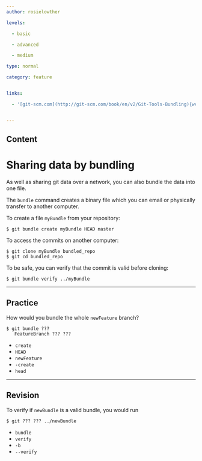 ```yaml
---
author: rosielowther

levels:

  - basic

  - advanced

  - medium

type: normal

category: feature


links:

  - '[git-scm.com](http://git-scm.com/book/en/v2/Git-Tools-Bundling){website}'


---
```

## Content
# Sharing data by bundling

As well as sharing git data over a network, you can also bundle the data into one file.

The `bundle` command creates a binary file which you can email or physically transfer to another computer. 

To create a file `myBundle` from your repository:
```
$ git bundle create myBundle HEAD master
```
To access the commits on another computer:
```
$ git clone myBundle bundled_repo
$ git cd bundled_repo
```
To be safe, you can verify that the commit is valid before cloning:
```
$ git bundle verify ../myBundle
```

---
## Practice

How would you bundle the whole `newFeature` branch?
```
$ git bundle ??? 
   FeatureBranch ??? ???        
```

* `create`
* `HEAD`
* `newFeature`
* `-create`
* `head`

---
## Revision

To verify if `newBundle` is a valid bundle, you would run
```
$ git ??? ??? ../newBundle
```

* `bundle`
* `verify`
* `-b`
* `--verify`

